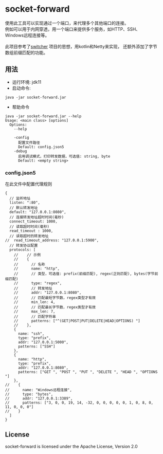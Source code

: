 # socket-forward

使用此工具可以实现通过一个端口，来代理多个其他端口的连接。  
例如可以用于内网穿透，用一个端口来提供多个服务，如HTTP、SSH、Windows远程连接等。
<br><br>
此项目参考了[switcher](https://github.com/jackyspy/switcher) 项目的思想，用kotlin和Netty来实现，
还额外添加了字节数组前缀匹配的功能。

## 用法
- 运行环境: jdk11
- 启动命令:
```
java -jar socket-forward.jar
```
- 帮助命令
```
java -jar socket-forward.jar --help
Usage: <main class> [options]
  Options:
    --help

    -config
      配置文件路径
      Default: config.json5
    -debug
      启用调试模式，打印转发数据，可选值: string, byte
      Default: <empty string>
```

### config.json5
在此文件中配置代理规则
```json5
{
  // 监听地址
  listen: ":80",
  // 默认转发地址
  default: "127.0.0.1:8080",
  // 连接转发地址超时时间(毫秒)
  connect_timeout: 1000,
  // 读取超时时间(毫秒)
  read_timeout : 1000,
  // 读取超时的转发地址
//  read_timeout_address: "127.0.0.1:5900",
  // 转发协议配置
  protocols: [
    //    // 示例
    //    {
    //      // 名称
    //      name: "http",
    //      // 类型，可选值: prefix(前缀匹配), regex(正则匹配), bytes(字节前缀匹配)
    //      type: "regex",
    //      // 转发地址
    //      addr: "127.0.0.1:8080",
    //      // 匹配最短字节数，regex类型才有效
    //      min_len: 4,
    //      // 匹配最长字节数，regex类型才有效
    //      max_len: 7,
    //      // 匹配字符串
    //      patterns: ["^(GET|POST|PUT|DELETE|HEAD|OPTIONS) "]
    //    },
    {
      name: "ssh",
      type: "prefix",
      addr: "127.0.0.1:5000",
      patterns: ["SSH"]
    },
    {
      name: "http",
      type: "prefix",
      addr: "127.0.0.1:8080",
      patterns: ["GET ", "POST ", "PUT ", "DELETE ", "HEAD ", "OPTIONS "]
    },
//    {
//      name: "Windows远程连接",
//      type: "bytes",
//      addr: "127.0.0.1:3389",
//      patterns: ["3, 0, 0, 19, 14, -32, 0, 0, 0, 0, 0, 1, 0, 8, 0, 11, 0, 0, 0"]
//    }
  ]
}
```

## License
socket-forward is licensed under the Apache License, Version 2.0 